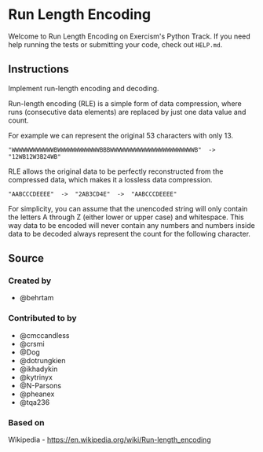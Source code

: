 # Run Length Encoding

Welcome to Run Length Encoding on Exercism's Python Track.
If you need help running the tests or submitting your code, check out `HELP.md`.

## Instructions
 
Implement run-length encoding and decoding.

Run-length encoding (RLE) is a simple form of data compression, where runs
(consecutive data elements) are replaced by just one data value and count.

For example we can represent the original 53 characters with only 13.

```text
"WWWWWWWWWWWWBWWWWWWWWWWWWBBBWWWWWWWWWWWWWWWWWWWWWWWWB"  ->  "12WB12W3B24WB"
```

RLE allows the original data to be perfectly reconstructed from
the compressed data, which makes it a lossless data compression.

```text
"AABCCCDEEEE"  ->  "2AB3CD4E"  ->  "AABCCCDEEEE"
```

For simplicity, you can assume that the unencoded string will only contain
the letters A through Z (either lower or upper case) and whitespace. This way
data to be encoded will never contain any numbers and numbers inside data to
be decoded always represent the count for the following character.

## Source

### Created by

- @behrtam

### Contributed to by

- @cmccandless
- @crsmi
- @Dog
- @dotrungkien
- @ikhadykin
- @kytrinyx
- @N-Parsons
- @pheanex
- @tqa236

### Based on

Wikipedia - https://en.wikipedia.org/wiki/Run-length_encoding